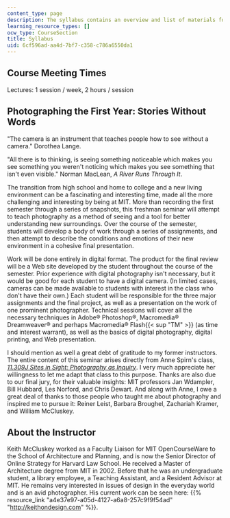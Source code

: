 ```yaml
---
content_type: page
description: The syllabus contains an overview and list of materials for the course.
learning_resource_types: []
ocw_type: CourseSection
title: Syllabus
uid: 6cf596ad-aa4d-7bf7-c358-c786a6550da1
---
```


Course Meeting Times
--------------------

Lectures: 1 session / week, 2 hours / session

Photographing the First Year: Stories Without Words
---------------------------------------------------

"The camera is an instrument that teaches people how to see without a camera." Dorothea Lange.

"All there is to thinking, is seeing something noticeable which makes you see something you weren't noticing which makes you see something that isn't even visible." Norman MacLean, _A River Runs Through It_.

The transition from high school and home to college and a new living environment can be a fascinating and interesting time, made all the more challenging and interesting by being at MIT. More than recording the first semester through a series of snapshots, this freshman seminar will attempt to teach photography as a method of seeing and a tool for better understanding new surroundings. Over the course of the semester, students will develop a body of work through a series of assignments, and then attempt to describe the conditions and emotions of their new environment in a cohesive final presentation.

Work will be done entirely in digital format. The product for the final review will be a Web site developed by the student throughout the course of the semester. Prior experience with digital photography isn't necessary, but it would be good for each student to have a digital camera. (In limited cases, cameras can be made available to students with interest in the class who don't have their own.) Each student will be responsible for the three major assignments and the final project, as well as a presentation on the work of one prominent photographer. Technical sessions will cover all the necessary techniques in Adobe® Photoshop®, Macromedia® Dreamweaver® and perhaps Macromedia® Flash{{< sup "TM" >}} (as time and interest warrant), as well as the basics of digital photography, digital printing, and Web presentation.

I should mention as well a great debt of gratitude to my former instructors. The entire content of this seminar arises directly from Anne Spirn's class, [_11.309J Sites in Sight: Photography as Inquiry_](/courses/11-309j-sites-in-sight-photography-as-inquiry-fall-2003). I very much appreciate her willingness to let me adapt that class to this purpose. Thanks are also due to our final jury, for their valuable insights: MIT professors Jan Wdampler, Bill Hubbard, Les Norford, and Chris Dewart. And along with Anne, I owe a great deal of thanks to those people who taught me about photography and inspired me to pursue it: Reiner Leist, Barbara Broughel, Zachariah Kramer, and William McCluskey.

About the Instructor
--------------------

Keith McCluskey worked as a Faculty Liaison for MIT OpenCourseWare to the School of Architecture and Planning, and is now the Senior Director of Online Strategy for Harvard Law School. He received a Master of Architecture degree from MIT in 2002. Before that he was an undergraduate student, a library employee, a Teaching Assistant, and a Resident Advisor at MIT. He remains very interested in issues of design in the everyday world and is an avid photographer. His current work can be seen here: {{% resource_link "a4e37e97-a05d-4127-a6a8-257c9f9f54ad" "http://keithondesign.com" %}}.